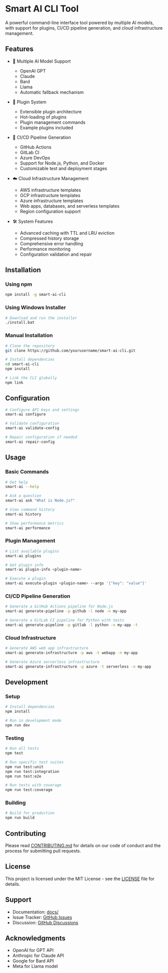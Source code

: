 # Smart AI CLI Tool

A powerful command-line interface tool powered by multiple AI models, with support for plugins, CI/CD pipeline generation, and cloud infrastructure management.

## Features

- 🤖 Multiple AI Model Support
  - OpenAI GPT
  - Claude
  - Bard
  - Llama
  - Automatic fallback mechanism

- 🔌 Plugin System
  - Extensible plugin architecture
  - Hot-loading of plugins
  - Plugin management commands
  - Example plugins included

- 🚀 CI/CD Pipeline Generation
  - GitHub Actions
  - GitLab CI
  - Azure DevOps
  - Support for Node.js, Python, and Docker
  - Customizable test and deployment stages

- ☁️ Cloud Infrastructure Management
  - AWS infrastructure templates
  - GCP infrastructure templates
  - Azure infrastructure templates
  - Web apps, databases, and serverless templates
  - Region configuration support

- 🛠️ System Features
  - Advanced caching with TTL and LRU eviction
  - Compressed history storage
  - Comprehensive error handling
  - Performance monitoring
  - Configuration validation and repair

## Installation

### Using npm
```bash
npm install -g smart-ai-cli
```

### Using Windows Installer
```bash
# Download and run the installer
./install.bat
```

### Manual Installation
```bash
# Clone the repository
git clone https://github.com/yourusername/smart-ai-cli.git

# Install dependencies
cd smart-ai-cli
npm install

# Link the CLI globally
npm link
```

## Configuration

```bash
# Configure API keys and settings
smart-ai configure

# Validate configuration
smart-ai validate-config

# Repair configuration if needed
smart-ai repair-config
```

## Usage

### Basic Commands
```bash
# Get help
smart-ai --help

# Ask a question
smart-ai ask "What is Node.js?"

# View command history
smart-ai history

# Show performance metrics
smart-ai performance
```

### Plugin Management
```bash
# List available plugins
smart-ai plugins

# Get plugin info
smart-ai plugin-info <plugin-name>

# Execute a plugin
smart-ai execute-plugin <plugin-name> --args '{"key": "value"}'
```

### CI/CD Pipeline Generation
```bash
# Generate a GitHub Actions pipeline for Node.js
smart-ai generate-pipeline -p github -l node -n my-app

# Generate a GitLab CI pipeline for Python with tests
smart-ai generate-pipeline -p gitlab -l python -n my-app -t
```

### Cloud Infrastructure
```bash
# Generate AWS web app infrastructure
smart-ai generate-infrastructure -p aws -t webapp -n my-app

# Generate Azure serverless infrastructure
smart-ai generate-infrastructure -p azure -t serverless -n my-app
```

## Development

### Setup
```bash
# Install dependencies
npm install

# Run in development mode
npm run dev
```

### Testing
```bash
# Run all tests
npm test

# Run specific test suites
npm run test:unit
npm run test:integration
npm run test:e2e

# Run tests with coverage
npm run test:coverage
```

### Building
```bash
# Build for production
npm run build
```

## Contributing

Please read [CONTRIBUTING.md](CONTRIBUTING.md) for details on our code of conduct and the process for submitting pull requests.

## License

This project is licensed under the MIT License - see the [LICENSE](LICENSE) file for details.

## Support

- Documentation: [docs/](docs/)
- Issue Tracker: [GitHub Issues](https://github.com/yourusername/smart-ai-cli/issues)
- Discussion: [GitHub Discussions](https://github.com/yourusername/smart-ai-cli/discussions)

## Acknowledgments

- OpenAI for GPT API
- Anthropic for Claude API
- Google for Bard API
- Meta for Llama model
